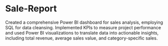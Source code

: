 # Sale-Report
Created a comprehensive Power BI dashboard for sales analysis, employing SQL for data cleansing. Implemented KPIs to measure project performance and used Power BI visualizations to translate data into actionable insights, including total revenue, average sales value, and category-specific sales.
